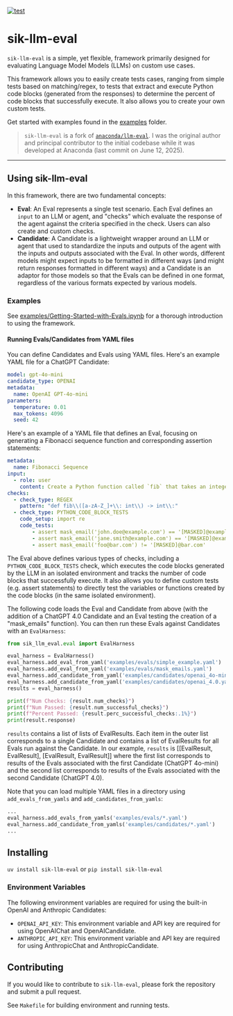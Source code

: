 [![test](https://github.com/shane-kercheval/sik-llm-eval/actions/workflows/tests.yaml/badge.svg)](https://github.com/shane-kercheval/sik-llm-eval/actions/workflows/tests.yaml)

# sik-llm-eval

`sik-llm-eval` is a simple, yet flexible, framework primarily designed for evaluating Language Model Models (LLMs) on custom use cases.

This framework allows you to easily create tests cases, ranging from simple tests based on matching/regex, to tests that extract and execute Python code blocks (generated from the responses) to determine the percent of code blocks that successfully execute. It also allows you to create your own custom tests.

Get started with examples found in the [examples](https://github.com/anaconda/sik-llm-eval/tree/main/examples) folder.


> `sik-llm-eval` is a fork of [`anaconda/llm-eval`](https://github.com/anaconda/llm-eval). I was the original author and principal contributor to the initial codebase while it was developed at Anaconda (last commit on June 12, 2025).

---

## Using sik-llm-eval

In this framework, there are two fundamental concepts:

- **Eval**: An Eval represents a single test scenario. Each Eval defines an `input` to an LLM or agent, and "checks" which evaluate the response of the agent against the criteria specified in the check. Users can also create and custom checks.
- **Candidate**: A Candidate is a lightweight wrapper around an LLM or agent that used to standardize the inputs and outputs of the agent with the inputs and outputs associated with the Eval. In other words, different models might expect inputs to be formatted in different ways (and might return responses formatted in different ways) and a Candidate is an adaptor for those models so that the Evals can be defined in one format, regardless of the various formats expected by various models.

### Examples

See [examples/Getting-Started-with-Evals.ipynb](https://github.com/shane-kercheval/sik-llm-eval/blob/main/examples/Getting-Started-with-Evals.ipynb) for a thorough introduction to using the framework.

#### Running Evals/Candidates from YAML files

You can define Candidates and Evals using YAML files. Here's an example YAML file for a ChatGPT Candidate:

```yaml
model: gpt-4o-mini
candidate_type: OPENAI
metadata:
  name: OpenAI GPT-4o-mini
parameters:
  temperature: 0.01
  max_tokens: 4096
  seed: 42
```

Here's an example of a YAML file that defines an Eval, focusing on generating a Fibonacci sequence function and corresponding assertion statements:

```yaml
metadata:
  name: Fibonacci Sequence
input:
  - role: user
    content: Create a Python function called `fib` that takes an integer `n` and returns the `n`th number in the Fibonacci sequence. Use type hints and docstrings.
checks:
  - check_type: REGEX
    pattern: "def fib\\([a-zA-Z_]+\\: int\\) -> int\\:"
  - check_type: PYTHON_CODE_BLOCK_TESTS
    code_setup: import re
    code_tests:
        - assert mask_email('john.doe@example.com') == '[MASKED]@example.com'
        - assert mask_email('jane.smith@example.com') == '[MASKED]@example.com'
        - assert mask_email('foo@bar.com') != '[MASKED]@bar.com'
```

The Eval above defines various types of checks, including a `PYTHON_CODE_BLOCK_TESTS` check, which executes the code blocks generated by the LLM in an isolated environment and tracks the number of code blocks that successfully execute. It also allows you to define custom tests (e.g. assert statements) to directly test the variables or functions created by the code blocks (in the same isolated environment).

The following code loads the Eval and Candidate from above (with the addition of a ChatGPT 4.0 Candidate and an Eval testing the creation of a "mask_emails" function). You can then run these Evals against Candidates with an `EvalHarness`:

```python
from sik_llm_eval.eval import EvalHarness

eval_harness = EvalHarness()
eval_harness.add_eval_from_yaml('examples/evals/simple_example.yaml')
eval_harness.add_eval_from_yaml('examples/evals/mask_emails.yaml')
eval_harness.add_candidate_from_yaml('examples/candidates/openai_4o-mini.yaml')
eval_harness.add_candidate_from_yaml('examples/candidates/openai_4.0.yaml')
results = eval_harness()

print(f"Num Checks: {result.num_checks}")
print(f"Num Passed: {result.num_successful_checks}")
print(f"Percent Passed: {result.perc_successful_checks:.1%}")
print(result.response)
```

`results` contains a list of lists of EvalResults. Each item in the outer list corresponds to a single Candidate and contains a list of EvalResults for all Evals run against the Candidate. In our example, `results` is [[EvalResult, EvalResult], [EvalResult, EvalResult]] where the first list corresponds to results of the Evals associated with the first Candidate (ChatGPT 4o-mini) and the second list corresponds to results of the Evals associated with the second Candidate (ChatGPT 4.0).

Note that you can load multiple YAML files in a directory using `add_evals_from_yamls` and `add_candidates_from_yamls`:

```python
...
eval_harness.add_evals_from_yamls('examples/evals/*.yaml')
eval_harness.add_candidate_from_yamls('examples/candidates/*.yaml')
...
```

## Installing

`uv install sik-llm-eval` or `pip install sik-llm-eval`

### Environment Variables

The following environment variables are required for using the built-in OpenAI and Anthropic Candidates:

- `OPENAI_API_KEY`: This environment variable and API key are required for using OpenAIChat and OpenAICandidate.
- `ANTHROPIC_API_KEY`: This environment variable and API key are required for using AnthropicChat and AnthropicCandidate.

## Contributing

If you would like to contribute to `sik-llm-eval`, please fork the repository and submit a pull request.

See `Makefile` for building environment and running tests.
